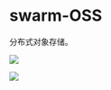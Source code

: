 # swarm-OSS

分布式对象存储。

![](https://images-1257369645.cos.ap-chengdu.myqcloud.com/swarm-docs/swarm-oss-overview.png)

![](https://images-1257369645.cos.ap-chengdu.myqcloud.com/swarm-docs/swarm-oss-backup.png)
